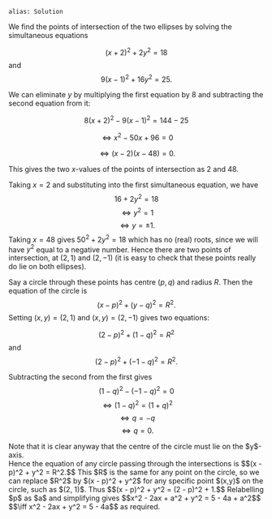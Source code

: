 ````
alias: Solution
````

We find the points of intersection of the two ellipses by solving the simultaneous equations

$$(x + 2)^2 + 2y^2 = 18$$
and
$$9(x - 1)^2 + 16y^2 = 25.$$

We can eliminate $y$ by multiplying the first equation by $8$ and subtracting the second equation from it:

$$8(x + 2)^2 - 9(x - 1)^2 = 144 - 25$$

$$\iff x^2 - 50x + 96 = 0$$

$$\iff (x - 2)(x - 48) = 0.$$

This gives the two $x$-values of the points of intersection as $2$ and $48$.

Taking $x = 2$ and substituting into the first simultaneous equation, we have
$$16 + 2y^2 = 18$$
$$\iff y^2 = 1$$
$$\iff y = \pm1.$$
Taking $x = 48$ gives $50^2 + 2y^2 = 18$ which has no (real) roots, since we will have $y^2$ equal to a negative number. Hence there are two points of intersection, at $(2,1)$ and $(2,-1)$ (it is easy to check that these points really do lie on both ellipses).


Say a circle through these points has centre $(p,q)$ and radius $R$. Then the equation of the circle is
$$(x - p)^2 + (y - q)^2 = R^2.$$
Setting $(x,y) = (2,1)$ and $(x,y) = (2,-1)$ gives two equations:

$$(2 - p)^2 + (1 - q)^2 = R^2$$
and
$$(2 - p)^2 + (-1 - q)^2 = R^2.$$

Subtracting the second from the first gives
$$(1 - q)^2 - (-1 - q)^2 = 0$$
$$\iff (1 - q)^2 = (1 + q)^2$$
$$\iff q = - q$$
$$\iff q = 0.$$
<div class="chalk">
Note that it is clear anyway that the centre of the circle must lie on the $y$-axis.
</div>
Hence the equation of any circle passing through the intersections is
$$(x - p)^2 + y^2 = R^2.$$
This $R$ is the same for any point on the circle, so we can replace $R^2$ by $(x - p)^2 + y^2$ for any specific point $(x,y)$ on the circle, such as $(2, 1)$.  Thus
$$(x - p)^2 + y^2 = (2 - p)^2 + 1.$$
Relabelling $p$ as $a$ and simplifying gives
$$x^2 - 2ax + a^2 + y^2 = 5 - 4a + a^2$$
$$\iff x^2 - 2ax + y^2 = 5 - 4a$$
as required.
